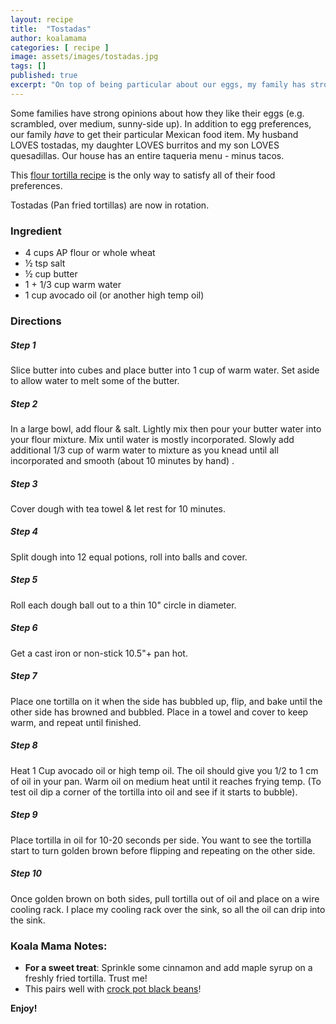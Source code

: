 ```yaml
---
layout: recipe
title:  "Tostadas"
author: koalamama
categories: [ recipe ]
image: assets/images/tostadas.jpg
tags: []
published: true
excerpt: "On top of being particular about our eggs, my family has strong preferences on Mexican food. Tacos apparently are not just flat tacos."
---
```


Some families have strong opinions about how they like their eggs (e.g. scrambled, over medium, sunny-side up).  In addition to egg preferences, our family *have* to get their particular Mexican food item. My husband LOVES tostadas, my daughter LOVES burritos and my son LOVES quesadillas. Our house has an entire taqueria menu - minus tacos.

This <a href="{{site.baseurl}}/flour-tortilla">flour tortilla recipe</a> is the only way to satisfy all of their food preferences.
 
Tostadas (Pan fried tortillas) are now in rotation. 


### Ingredient

- 4 cups AP flour or whole wheat 
- ½ tsp salt
- ½ cup butter 
- 1 + 1/3 cup warm water
- 1 cup avocado oil (or another high temp oil)


### Directions

<h5 class="mb-1">Step 1</h5>
Slice butter into cubes and place butter into 1 cup of warm water. Set aside to allow water to melt some of the butter. 

<h5 class="mb-1">Step 2</h5>
In a large bowl, add flour & salt. Lightly mix then pour your butter water into your flour mixture. Mix until water is mostly incorporated. Slowly add additional 1/3 cup of warm water to mixture as you knead until all incorporated and smooth (about 10 minutes by hand) .

<h5 class="mb-1">Step 3</h5>
Cover dough with tea towel & let rest for 10 minutes. 

<h5 class="mb-1">Step 4</h5>
Split dough into 12 equal potions, roll into balls and cover. 

<h5 class="mb-1">Step 5</h5>
Roll each dough ball out to a thin 10" circle in diameter.

<h5 class="mb-1">Step 6</h5>
Get a cast iron or non-stick 10.5"+ pan hot. 

<h5 class="mb-1">Step 7</h5>
Place one tortilla on it when the side has bubbled up, flip, and bake until the other side has browned and bubbled. Place in a towel and cover to keep warm, and repeat until finished.

<h5 class="mb-1">Step 8</h5>
Heat 1 Cup avocado oil or high temp oil. The oil should give you 1/2 to 1 cm of oil in your pan. Warm oil on medium heat until it reaches frying temp. (To test oil dip a corner of the tortilla into oil and see if it starts to bubble).

<h5 class="mb-1">Step 9</h5>
Place tortilla in oil for 10-20 seconds per side. You want to see the tortilla start to turn golden brown before flipping and repeating on the other side.

<h5 class="mb-1">Step 10</h5>
Once golden brown on both sides, pull tortilla out of oil and place on a wire cooling rack. I place my cooling rack over the sink, so all the oil can drip into the sink.

### Koala Mama Notes:
- **For a sweet treat**: Sprinkle some cinnamon and add maple syrup on a freshly fried tortilla. Trust me! 
- This pairs well with <a href="">crock pot black beans</a>!


**Enjoy!**
